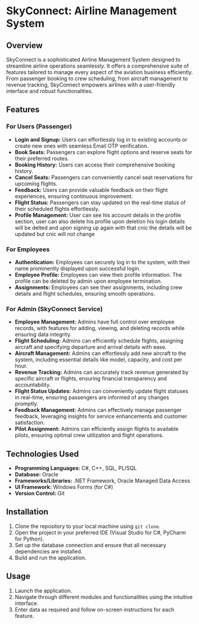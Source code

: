 # SkyConnect: Airline Management System

## Overview
SkyConnect is a sophisticated Airline Management System designed to streamline airline operations seamlessly. It offers a comprehensive suite of features tailored to manage every aspect of the aviation business efficiently. From passenger booking to crew scheduling, from aircraft management to revenue tracking, SkyConnect empowers airlines with a user-friendly interface and robust functionalities.

## Features

### For Users (Passenger)
- **Login and Signup:** Users can effortlessly log in to existing accounts or create new ones with seamless Email OTP verification.
- **Book Seats:** Passengers can explore flight options and reserve seats for their preferred routes.
- **Booking History:** Users can access their comprehensive booking history.
- **Cancel Seats:** Passengers can conveniently cancel seat reservations for upcoming flights.
- **Feedback:** Users can provide valuable feedback on their flight experiences, ensuring continuous improvement.
- **Flight Status:** Passengers can stay updated on the real-time status of their scheduled flights effortlessly.
- **Profile Management:** User can see his account details in the profile section, user can also delete his profile upon deletion his login details will be delted and upon signing up again with that cnic the details will be updated  but cnic will not change

### For Employees
- **Authentication:** Employees can securely log in to the system, with their name prominently displayed upon successful login.
- **Employee Profile:** Employees can view their profile information. The profile can be deleted by admin upon employee termination.
- **Assignments:** Employees can see their assignments, including crew details and flight schedules, ensuring smooth operations.

### For Admin (SkyConnect Service)
- **Employee Management:** Admins have full control over employee records, with features for adding, viewing, and deleting records while ensuring data integrity.
- **Flight Scheduling:** Admins can efficiently schedule flights, assigning aircraft and specifying departure and arrival details with ease.
- **Aircraft Management:** Admins can effortlessly add new aircraft to the system, including essential details like model, capacity, and cost per hour.
- **Revenue Tracking:** Admins can accurately track revenue generated by specific aircraft or flights, ensuring financial transparency and accountability.
- **Flight Status Updates:** Admins can conveniently update flight statuses in real-time, ensuring passengers are informed of any changes promptly.
- **Feedback Management:** Admins can effectively manage passenger feedback, leveraging insights for service enhancements and customer satisfaction.
- **Pilot Assignment:** Admins can efficiently assign flights to available pilots, ensuring optimal crew utilization and flight operations.

## Technologies Used
- **Programming Languages:** C#, C++, SQL, PL/SQL
- **Database:** Oracle 
- **Frameworks/Libraries:** .NET Framework, Oracle Managed Data Access
- **UI Framework:** Windows Forms (for C#)
- **Version Control:** Git


## Installation
1. Clone the repository to your local machine using `git clone`.
2. Open the project in your preferred IDE (Visual Studio for C#, PyCharm for Python).
3. Set up the database connection and ensure that all necessary dependencies are installed.
4. Build and run the application.

## Usage
1. Launch the application.
2. Navigate through different modules and functionalities using the intuitive interface.
3. Enter data as required and follow on-screen instructions for each feature.
